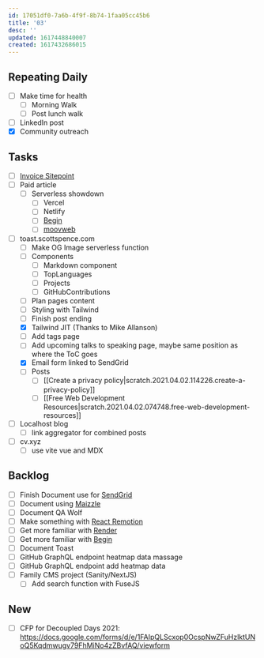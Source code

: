 ```yaml
---
id: 17051df0-7a6b-4f9f-8b74-1faa05cc45b6
title: '03'
desc: ''
updated: 1617448840007
created: 1617432686015
---
```


## Repeating Daily

- [ ] Make time for health
  - [ ] Morning Walk
  - [ ] Post lunch walk
- [ ] LinkedIn post
- [x] Community outreach

## Tasks

- [ ] [Invoice Sitepoint]
- [ ] Paid article
  - [ ] Serverless showdown
    - [ ] Vercel
    - [ ] Netlify
    - [ ] [Begin]
    - [ ] [moovweb]
- [ ] toast.scottspence.com
  - [ ] Make OG Image serverless function
  - [ ] Components
    - [ ] Markdown component
    - [ ] TopLanguages
    - [ ] Projects
    - [ ] GitHubContributions
  - [ ] Plan pages content
  - [ ] Styling with Tailwind
  - [ ] Finish post ending
  - [x] Tailwind JIT (Thanks to Mike Allanson)
  - [ ] Add tags page
  - [ ] Add upcoming talks to speaking page, maybe same position as
        where the ToC goes
  - [x] Email form linked to SendGrid
  - [ ] Posts
    - [ ] [[Create a privacy policy|scratch.2021.04.02.114226.create-a-privacy-policy]]
    - [ ]
      [[Free Web Development Resources|scratch.2021.04.02.074748.free-web-development-resources]]
- [ ] Localhost blog
  - [ ] link aggregator for combined posts
- [ ] cv.xyz
  - [ ] use vite vue and MDX

## Backlog

- [ ] Finish Document use for [SendGrid]
- [ ] Document using [Maizzle]
- [ ] Document QA Wolf
- [ ] Make something with [React Remotion]
- [ ] Get more familiar with [Render]
- [ ] Get more familiar with [Begin]
- [ ] Document Toast
- [ ] GitHub GraphQL endpoint heatmap data massage
- [ ] GitHub GraphQL endpoint add heatmap data
- [ ] Family CMS project (Sanity/NextJS)
  - [ ] Add search function with FuseJS

## New

- [ ] CFP for Decoupled Days 2021:
      https://docs.google.com/forms/d/e/1FAIpQLScxop0OcspNwZFuHzlktUNoQ5Kqdmwugv79FhMiNo4zZBvfAQ/viewform

<!-- Links -->

[react remotion]:
  https://twitter.com/JNYBGR/status/1358824089960542208
[maizzle]: https://maizzle.com/
[sendgrid]: https://app.sendgrid.com
[render]: https://render.com/
[begin]: https://begin.com/
[invoice sitepoint]: https://www.sitepoint.com/write-for-us/
[moovweb]: https://www.moovweb.com/

